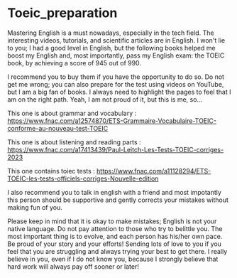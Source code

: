 # Toeic_preparation
Mastering English is a must nowadays, especially in the tech field. The interesting videos, tutorials, and scientific articles are in English. I won't lie to you; I had a good level in English, but the following books helped me boost my English and, most importantly, pass my English exam: the TOEIC book, by achieving a score of 945 out of 990.

I recommend you to buy them if you have the opportunity to do so. Do not get me wrong; you can also prepare for the test using videos on YouTube, but I am a big fan of books. I always need to highlight the pages to feel that I am on the right path. Yeah, I am not proud of it, but this is me, so...

This one is about grammar and vocabulary  :
https://www.fnac.com/a12574870/ETS-Grammaire-Vocabulaire-TOEIC-conforme-au-nouveau-test-TOEIC

This one is about listening and reading parts :
https://www.fnac.com/a17413439/Paul-Leitch-Les-Tests-TOEIC-corriges-2023

This one contains toiec tests :
https://www.fnac.com/a11128294/ETS-TOEIC-les-tests-officiels-corriges-Nouvelle-edition

I also recommend you to talk in english with a friend and most impotantly this person should be supportive and gently corrects your mistakes without making fun of you.

Please keep in mind that it is okay to make mistakes; English is not your native language. Do not pay attention to those who try to belittle you. The most important thing is to evolve, and each person has his/her own pace. Be proud of your story and your efforts! Sending lots of love to you if you feel that you are struggling and always trying your best to get there. I really believe in you, even if I do not know you, because I strongly believe that hard work will always pay off sooner or later!

